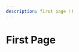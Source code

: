 ```yaml
---
description: first page !!
---
```


# First Page

<figure><img src="https://images.unsplash.com/photo-1675426513962-1db7e4c707c3?crop=entropy&#x26;cs=srgb&#x26;fm=jpg&#x26;ixid=M3wxOTcwMjR8MHwxfHJhbmRvbXx8fHx8fHx8fDE2ODczNTAyNzh8&#x26;ixlib=rb-4.0.3&#x26;q=85" alt=""><figcaption></figcaption></figure>
